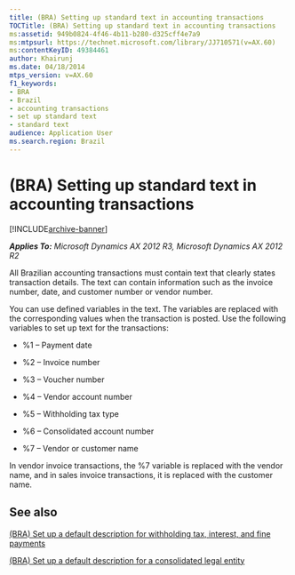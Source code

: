 ```yaml
---
title: (BRA) Setting up standard text in accounting transactions
TOCTitle: (BRA) Setting up standard text in accounting transactions
ms:assetid: 949b0824-4f46-4b11-b280-d325cff4e7a9
ms:mtpsurl: https://technet.microsoft.com/library/JJ710571(v=AX.60)
ms:contentKeyID: 49384461
author: Khairunj
ms.date: 04/18/2014
mtps_version: v=AX.60
f1_keywords:
- BRA
- Brazil
- accounting transactions
- set up standard text
- standard text
audience: Application User
ms.search.region: Brazil
---
```


# (BRA) Setting up standard text in accounting transactions 


[!INCLUDE[archive-banner](includes/archive-banner.md)]


_**Applies To:** Microsoft Dynamics AX 2012 R3, Microsoft Dynamics AX 2012 R2_

All Brazilian accounting transactions must contain text that clearly states transaction details. The text can contain information such as the invoice number, date, and customer number or vendor number.

You can use defined variables in the text. The variables are replaced with the corresponding values when the transaction is posted. Use the following variables to set up text for the transactions:

  - %1 – Payment date

  - %2 – Invoice number

  - %3 – Voucher number

  - %4 – Vendor account number

  - %5 – Withholding tax type

  - %6 – Consolidated account number

  - %7 – Vendor or customer name

In vendor invoice transactions, the %7 variable is replaced with the vendor name, and in sales invoice transactions, it is replaced with the customer name.

## See also

[(BRA) Set up a default description for withholding tax, interest, and fine payments](bra-set-up-a-default-description-for-withholding-tax-interest-and-fine-payments.md)

[(BRA) Set up a default description for a consolidated legal entity](bra-set-up-a-default-description-for-a-consolidated-legal-entity.md)

  


